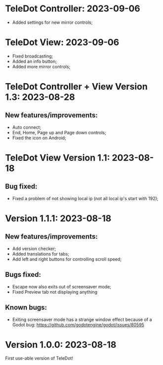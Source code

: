 # TeleDot Controller: 2023-09-06

- Added settings for new mirror controls;

# TeleDot View: 2023-09-06

- Fixed broadcasting;
- Added an info button;
- Added more mirror controls;


# TeleDot Controller + View Version 1.3: 2023-08-28

## New features/improvements:

- Auto connect;
- End, Home, Page up and Page down controls;
- Fixed the icon on Android;

# TeleDot View Version 1.1: 2023-08-18

## Bug fixed:

- Fixed a problem of not showing local ip (not all local ip's start with 192);

# Version 1.1.1: 2023-08-18

## New features/improvements:

- Add version checker;
- Added translations for tabs;
- Add left and right buttons for controlling scroll speed;

## Bugs fixed:

- Escape now also exits out of screensaver mode;
- Fixed Preview tab not displaying anything

## Known bugs:

- Exiting screensaver mode has a strange window effect because of a Godot bug: https://github.com/godotengine/godot/issues/80595


# Version 1.0.0: 2023-08-18

First use-able version of TeleDot!

